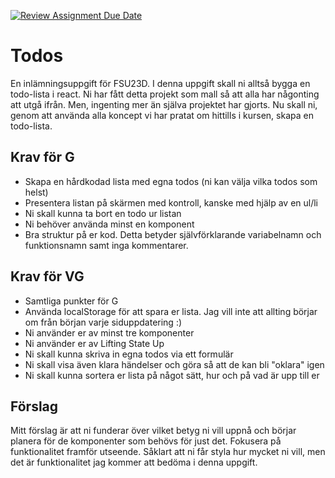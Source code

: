 [![Review Assignment Due Date](https://classroom.github.com/assets/deadline-readme-button-22041afd0340ce965d47ae6ef1cefeee28c7c493a6346c4f15d667ab976d596c.svg)](https://classroom.github.com/a/5rYHWBoe)
# Todos

En inlämningsuppgift för FSU23D. I denna uppgift skall ni alltså bygga en todo-lista i react. Ni har fått detta projekt som mall så att alla har någonting att utgå ifrån. Men, ingenting mer än själva projektet har gjorts. Nu skall ni, genom att använda alla koncept vi har pratat om hittills i kursen, skapa en todo-lista.

## Krav för G

- Skapa en hårdkodad lista med egna todos (ni kan välja vilka todos som helst)
- Presentera listan på skärmen med kontroll, kanske med hjälp av en ul/li
- Ni skall kunna ta bort en todo ur listan
- Ni behöver använda minst en komponent
- Bra struktur på er kod. Detta betyder självförklarande variabelnamn och funktionsnamn samt inga kommentarer.

## Krav för VG

- Samtliga punkter för G
- Använda localStorage för att spara er lista. Jag vill inte att allting börjar om från början varje siduppdatering :)
- Ni använder er av minst tre komponenter
- Ni använder er av Lifting State Up
- Ni skall kunna skriva in egna todos via ett formulär
- Ni skall visa även klara händelser och göra så att de kan bli "oklara" igen
- Ni skall kunna sortera er lista på något sätt, hur och på vad är upp till er

## Förslag

Mitt förslag är att ni funderar över vilket betyg ni vill uppnå och börjar planera för de komponenter som behövs för just det. Fokusera på funktionalitet framför utseende. Såklart att ni får styla hur mycket ni vill, men det är funktionalitet jag kommer att bedöma i denna uppgift. 